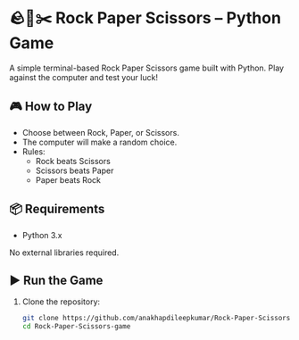 # 🪨📄✂️ Rock Paper Scissors – Python Game

A simple terminal-based Rock Paper Scissors game built with Python. Play against the computer and test your luck!


## 🎮 How to Play

- Choose between Rock, Paper, or Scissors.
- The computer will make a random choice.
- Rules:
  - Rock beats Scissors
  - Scissors beats Paper
  - Paper beats Rock


## 📦 Requirements

- Python 3.x

No external libraries required.


## ▶️ Run the Game

1. Clone the repository:
   ```bash
   git clone https://github.com/anakhapdileepkumar/Rock-Paper-Scissors-game.git
   cd Rock-Paper-Scissors-game
   

